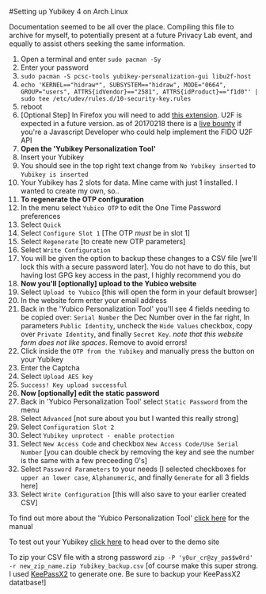 #Setting up Yubikey 4 on Arch Linux

Documentation seemed to be all over the place. Compiling this file to archive for myself, to potentially present at a future Privacy Lab event, and equally to assist others seeking the same information.

1. Open a terminal and enter `sudo pacman -Sy`
2. Enter your password
3. `sudo pacman -S pcsc-tools yubikey-personalization-gui libu2f-host`
4. `echo 'KERNEL=="hidraw*", SUBSYSTEM=="hidraw", MODE="0664", GROUP="users", ATTRS{idVendor}=="2581", ATTRS{idProduct}=="f1d0"' | sudo tee /etc/udev/rules.d/10-security-key.rules`
5. reboot
6. [Optional Step] In Firefox you will need to add [this extension](https://addons.mozilla.org/en-US/firefox/addon/u2f-support-add-on/). U2F is expected in a future version. as of 20170218 there is a [live bounty](https://www.bountysource.com/issues/10401143-implement-the-fido-alliance-u2f-javascript-api/) if you're a Javascript Developer who could help implement the FIDO U2F API
7. **Open the 'Yubikey Personalization Tool'**
8. Insert your Yubikey
9. You should see in the top right text change from `No Yubikey inserted` to `Yubikey is inserted`
10. Your Yubikey has 2 slots for data. Mine came with just 1 installed. I wanted to create my own, so..
11. **To regenerate the OTP configuration**
11. In the menu select `Yubico OTP` to edit the One Time Password preferences
12. Select `Quick`
13. Select `Configure Slot 1` [The OTP *must* be in slot 1]
14. Select `Regenerate` [to create new OTP parameters]
15. Select `Write Configuration`
16. You will be given the option to backup these changes to a CSV file [we'll lock this with a secure password later]. You do not have to do this, but having lost GPG key access in the past, I highly recommend you do
17. **Now you'll [optionally] upload to the Yubico website**
18. Select `Upload to Yubico` [this will open the form in your default browser]
20. In the website form enter your email address
21. Back in the 'Yubico Personalization Tool' you'll see 4 fields needing to be copied over: `Serial Number` the Dec Number over in the far right, In parameters `Public Identity`, uncheck the `Hide Values` checkbox, copy over `Private Identity`, and finally `Secret Key`. *note that this website form does not like spaces*. Remove to avoid errors!
22. Click inside the `OTP from the Yubikey` and manually press the button on your Yubikey
23. Enter the Captcha
24. Select `Upload AES key`
25. `Success! Key upload successful`
26. **Now [optionally] edit the static password**
27. Back in 'Yubico Personalization Tool' select `Static Password` from the menu
28. Select `Advanced` [not sure about you but I wanted this really strong]
29. Select `Configuration Slot 2`
30. Select `Yubikey unprotect - enable protection`
31. Select `New Access Code` and checkbox `New Access Code/Use Serial Number` [you can double check by removing the key and see the number is the same with a few preceeding 0's]
32. Select `Password Parameters` to your needs [I selected checkboxes for `upper an lower case`, `Alphanumeric`, and finally `Generate` for all 3 fields here]
33. Select `Write Configuration` [this will also save to your earlier created CSV]

To find out more about the 'Yubico Personalization Tool' [click here](https://www.yubico.com/support/knowledge-base/categories/articles/yubikey-personalization-tool-users-guide/) for the manual

To test out your Yubikey [click here](https://demo.yubico.com/) to head over to the demo site

To zip your CSV file with a strong password `zip -P 'y0ur_cr@zy_pa$$w0rd' -r new_zip_name.zip Yubikey_backup.csv` [of course make this super strong. I used [KeePassX2](https://www.archlinux.org/packages/community/x86_64/keepassx2/) to generate one. Be sure to backup your KeePassX2 datatbase!]

